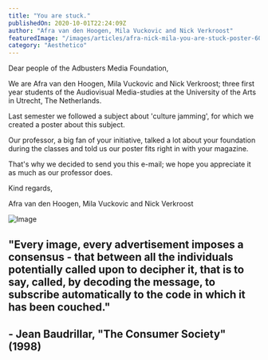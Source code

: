 ```yaml
---
title: "You are stuck."
publishedOn: 2020-10-01T22:24:09Z
author: "Afra van den Hoogen, Mila Vuckovic and Nick Verkroost"
featuredImage: "/images/articles/afra-nick-mila-you-are-stuck-poster-600x900.jpg"
category: "Aesthetico"
---
```


Dear people of the Adbusters Media Foundation,

We are Afra van den Hoogen, Mila Vuckovic and Nick Verkroost; three first year students of the Audiovisual Media-studies at the University of the Arts in Utrecht, The Netherlands.

Last semester we followed a subject about 'culture jamming', for which we created a poster about this subject.

Our professor, a big fan of your initiative, talked a lot about your foundation during the classes and told us our poster fits right in with your magazine.

That's why we decided to send you this e-mail; we hope you appreciate it as much as our professor does.

Kind regards,

Afra van den Hoogen, Mila Vuckovic and Nick Verkroost

![Image](/images/articles/afra-nick-mila-you-are-stuck-poster-600x900.jpg)
## "Every image, every advertisement imposes a consensus - that between all the individuals potentially called upon to decipher it, that is to say, called, by decoding the message, to subscribe automatically to the code in which it has been couched."

## - Jean Baudrillar, "The Consumer Society" (1998)

‍
